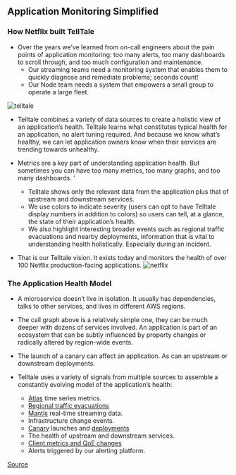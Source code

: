 ## Application Monitoring Simplified
### How Netflix built TellTale

* Over the years we’ve learned from on-call engineers about the pain points of application monitoring: too many alerts, too many dashboards to scroll through, and too much configuration and maintenance. 
  *  Our streaming teams need a monitoring system that enables them to quickly diagnose and remediate problems; seconds count! 
  *  Our Node team needs a system that empowers a small group to operate a large fleet. 
  
![telltale](https://miro.medium.com/max/700/0*otr8oTJj6Azt457O)

* Telltale combines a variety of data sources to create a holistic view of an application’s health. Telltale learns what constitutes typical health for an application, no alert tuning required. And because we know what’s healthy, we can let application owners know when their services are trending towards unhealthy.

* Metrics are a key part of understanding application health. But sometimes you can have too many metrics, too many graphs, and too many dashboards. '
  * Telltale shows only the relevant data from the application plus that of upstream and downstream services. 
  * We use colors to indicate severity (users can opt to have Telltale display numbers in addition to colors) so users can tell, at a glance, the state of their application’s health. 
  * We also highlight interesting broader events such as regional traffic evacuations and nearby deployments, information that is vital to understanding health holistically. Especially during an incident.

* That is our Telltale vision. It exists today and monitors the health of over 100 Netflix production-facing applications.
![netflix](https://miro.medium.com/max/700/0*cTKhcfxS_XD5L-9n)

### The Application Health Model
* A microservice doesn’t live in isolation. It usually has dependencies, talks to other services, and lives in different AWS regions. 
 * The call graph above is a relatively simple one, they can be much deeper with dozens of services involved. An application is part of an ecosystem that can be subtly influenced by property changes or radically altered by region-wide events. 
 * The launch of a canary can affect an application. As can an upstream or downstream deployments.

* Telltale uses a variety of signals from multiple sources to assemble a constantly evolving model of the application’s health:
  * [Atlas](https://netflixtechblog.com/introducing-atlas-netflixs-primary-telemetry-platform-bd31f4d8ed9a) time series metrics.
  * [Regional traffic evacuations](https://netflixtechblog.com/project-nimble-region-evacuation-reimagined-d0d0568254d4)
  * [Mantis](https://netflixtechblog.com/open-sourcing-mantis-a-platform-for-building-cost-effective-realtime-operations-focused-5b8ff387813a) real-time streaming data.
  * Infrastructure change events.
  * [Canary](https://netflixtechblog.com/automated-canary-analysis-at-netflix-with-kayenta-3260bc7acc69) launches and [deployments](https://netflixtechblog.com/global-continuous-delivery-with-spinnaker-2a6896c23ba7)
  * The health of upstream and downstream services.
  * [Client metrics and QoE changes](https://netflixtechblog.com/optimizing-the-netflix-streaming-experience-with-data-science-725f04c3e834)
  * Alerts triggered by our alerting platform.

[Source](https://netflixtechblog.com/telltale-netflix-application-monitoring-simplified-5c08bfa780ba)
